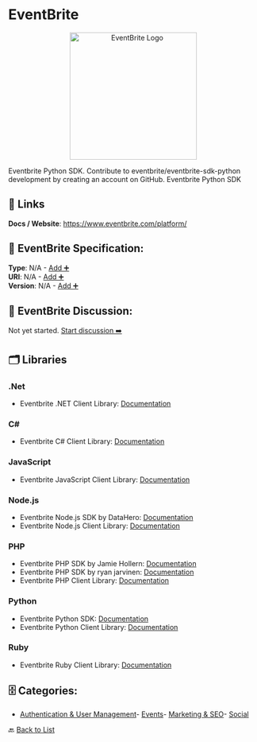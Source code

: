 # EventBrite
<p align="center">
    <img width="256" src="https://raw.githubusercontent.com/apis-list/apis-list/main/apis/eventbrite/logo_256x256.png" alt="EventBrite Logo"/>
</p>
Eventbrite Python SDK. Contribute to eventbrite/eventbrite-sdk-python development by creating an account on GitHub. Eventbrite Python SDK

##  🔗 Links
**Docs / Website**: https://www.eventbrite.com/platform/

## 🧬 EventBrite Specification:
**Type**: N/A - [Add ➕](https://github.com/apis-list/apis-list/edit/main/apis.yaml#L5930)  
**URI**: N/A - [Add ➕](https://github.com/apis-list/apis-list/edit/main/apis.yaml#L5930)  
**Version**: N/A - [Add ➕](https://github.com/apis-list/apis-list/edit/main/apis.yaml#L5930)

## 💬 EventBrite Discussion:
Not yet started. [Start discussion ➡️](https://github.com/apis-list/apis-list/discussions/new)

## 🗂️ Libraries
### .Net
- Eventbrite .NET Client Library: [Documentation](https://github.com/penguinboy/Eventbrite.NET)
### C#
- Eventbrite C# Client Library: [Documentation](https://github.com/ghurlman/EventBrite.WinStore)
### JavaScript
- Eventbrite JavaScript Client Library: [Documentation](https://github.com/eventbrite/Eventbrite.jquery.js)
### Node.js
- Eventbrite Node.js SDK by DataHero: [Documentation](https://github.com/Datahero/node-eventbrite)
- Eventbrite Node.js Client Library: [Documentation](https://github.com/eventbrite/eventbrite.npm)
### PHP
- Eventbrite PHP SDK by Jamie Hollern: [Documentation](https://github.com/jamiehollern/eventbrite)
- Eventbrite PHP SDK by ryan jarvinen: [Documentation](https://github.com/ryanjarvinen/eventbrite.php)
- Eventbrite PHP Client Library: [Documentation](https://github.com/eventbrite/eventbrite.php)
### Python
- Eventbrite Python SDK: [Documentation](https://github.com/eventbrite/eventbrite-sdk-python)
- Eventbrite Python Client Library: [Documentation](https://github.com/eventbrite/eventbrite-client-py)
### Ruby
- Eventbrite Ruby Client Library: [Documentation](https://github.com/eventbrite/eventbrite-client.rb)


## 🗄️ Categories:
- [Authentication & User Management](https://github.com/apis-list/apis-list#authentication--user-management-)- [Events](https://github.com/apis-list/apis-list#events-)- [Marketing & SEO](https://github.com/apis-list/apis-list#marketing--seo-)- [Social](https://github.com/apis-list/apis-list#social-)

🔙  [Back to List](https://github.com/apis-list/apis-list)
